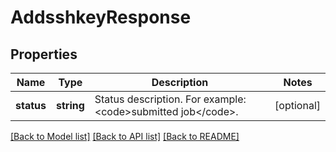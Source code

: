 # AddsshkeyResponse

## Properties
Name | Type | Description | Notes
------------ | ------------- | ------------- | -------------
**status** | **string** | Status description. For example: &lt;code&gt;submitted job&lt;/code&gt;. | [optional] 

[[Back to Model list]](../README.md#documentation-for-models) [[Back to API list]](../README.md#documentation-for-api-endpoints) [[Back to README]](../README.md)


